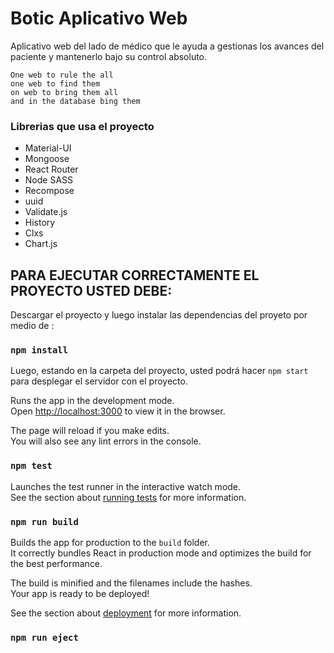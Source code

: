 
# Botic Aplicativo Web

Aplicativo web del lado de médico que le ayuda a gestionas los avances del paciente y mantenerlo bajo su control absoluto.<br> 

`One web to rule the all`<br>
    `one web to find them`<br>
    `on web to bring them all`<br>
    `and in the database bing them`<br>




### Librerias que usa el proyecto

* Material-UI
* Mongoose
* React Router
* Node SASS
* Recompose
* uuid
* Validate.js
* History
* Clxs
* Chart.js


## PARA EJECUTAR CORRECTAMENTE EL PROYECTO USTED DEBE:

Descargar el proyecto y luego instalar las dependencias del proyeto por medio de :

### `npm install`

Luego, estando en la carpeta del proyecto, usted podrá hacer `npm start` para desplegar el servidor con el proyecto.<br>

Runs the app in the development mode.<br>
Open [http://localhost:3000](http://localhost:3000) to view it in the browser.

The page will reload if you make edits.<br>
You will also see any lint errors in the console.

### `npm test`

Launches the test runner in the interactive watch mode.<br>
See the section about [running tests](https://facebook.github.io/create-react-app/docs/running-tests) for more information.

### `npm run build`

Builds the app for production to the `build` folder.<br>
It correctly bundles React in production mode and optimizes the build for the best performance.

The build is minified and the filenames include the hashes.<br>
Your app is ready to be deployed!

See the section about [deployment](https://facebook.github.io/create-react-app/docs/deployment) for more information.

### `npm run eject`

